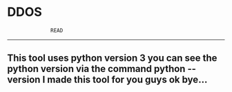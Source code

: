# DDOS
                  READ
--------------------------------------------
This tool uses python version 3 you can see the python version via the command python --version
I made this tool for you guys ok bye...
--------------------------------------------
